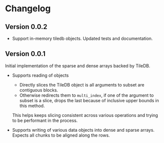# Changelog

## Version 0.0.2

- Support in-memory tiledb objects. Updated tests and documentation.

## Version 0.0.1

Initial implementation of the sparse and dense arrays backed by TileDB.

- Supports reading of objects
  - Directly slices the TileDB object is all arguments to subset are contiguous blocks.
  - Otherwise redirects them to `multi_index`, if one of the argument to subset is a slice, drops the last because of inclusive upper bounds in this method.

  This helps keeps slicing consistent across various operations and trying to be performant in the process.

- Supports writing of various data objects into dense and sparse arrays. Expects all chunks to be aligned along the rows.
